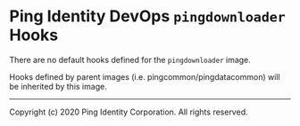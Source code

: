 
# Ping Identity DevOps `pingdownloader` Hooks
There are no default hooks defined for the `pingdownloader` image.

Hooks defined by parent images (i.e. pingcommon/pingdatacommon)
will be inherited by this image.

---

Copyright (c) 2020 Ping Identity Corporation. All rights reserved.
